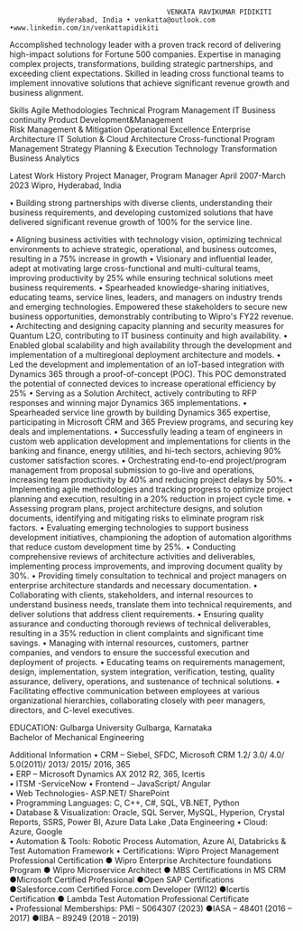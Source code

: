                                            VENKATA RAVIKUMAR PIDIKITI 
                Hyderabad, India • venkatta@outlook.com •www.linkedin.com/in/venkattapidikiti  

Accomplished technology leader with a proven track record of delivering high-impact solutions for Fortune 500 companies. Expertise in 
managing complex projects, transformations, building strategic partnerships, and exceeding client expectations. Skilled in leading cross
functional teams to implement innovative solutions that achieve significant revenue growth and business alignment. 

Skills 
    Agile Methodologies                  Technical Program Management       IT Business continuity      Product Development&Management    
    Risk Management & Mitigation         Operational Excellence             Enterprise Architecture     IT Solution & Cloud Architecture 
    Cross-functional Program Management  Strategy Planning & Execution      Technology Transformation   Business Analytics 

Latest Work History 
Project Manager, Program Manager April 2007-March 2023  Wipro, Hyderabad, India 
    
• Building strong partnerships with diverse clients, understanding their business requirements, and developing customized solutions 
that have delivered significant revenue growth of 100% for the service line. 

• Aligning business activities with technology vision, optimizing technical environments to achieve strategic, operational, and business 
outcomes, resulting in a 75% increase in growth 
• Visionary and influential leader, adept at motivating large cross-functional and multi-cultural teams, improving productivity by 25% 
while ensuring technical solutions meet business requirements. 
• Spearheaded knowledge-sharing initiatives, educating teams, service lines, leaders, and managers on industry trends and emerging 
technologies. Empowered these stakeholders to secure new business opportunities, demonstrably contributing to Wipro's FY22 
revenue. 
• Architecting and designing capacity planning and security measures for Quantum L2O, contributing to IT business continuity and high 
availability. 
• Enabled global scalability and high availability through the development and implementation of a multiregional deployment 
architecture and models. 
• Led the development and implementation of an IoT-based integration with Dynamics 365 through a proof-of-concept (POC). This POC 
demonstrated the potential of connected devices to increase operational efficiency by 25% 
• Serving as a Solution Architect, actively contributing to RFP responses and winning major Dynamics 365 implementations. 
• Spearheaded service line growth by building Dynamics 365 expertise, participating in Microsoft CRM and 365 Preview programs, and 
securing key deals and implementations. 
• Successfully leading a team of engineers in custom web application development and implementations for clients in the banking and 
finance, energy utilities, and hi-tech sectors, achieving 90% customer satisfaction scores. 
• Orchestrating end-to-end project/program management from proposal submission to go-live and operations, increasing team 
productivity by 40% and reducing project delays by 50%. 
• Implementing agile methodologies and tracking progress to optimize project planning and execution, resulting in a 20% reduction in 
project cycle time. 
• Assessing program plans, project architecture designs, and solution documents, identifying and mitigating risks to eliminate program 
risk factors. 
• Evaluating emerging technologies to support business development initiatives, championing the adoption of automation algorithms 
that reduce custom development time by 25%. 
• Conducting comprehensive reviews of architecture activities and deliverables, implementing process improvements, and improving 
document quality by 30%. 
• Providing timely consultation to technical and project managers on enterprise architecture standards and necessary documentation. 
• Collaborating with clients, stakeholders, and internal resources to understand business needs, translate them into technical 
requirements, and deliver solutions that address client requirements. 
• Ensuring quality assurance and conducting thorough reviews of technical deliverables, resulting in a 35% reduction in client 
complaints and significant time savings. 
• Managing with internal resources, customers, partner companies, and vendors to ensure the successful execution and deployment of 
projects. 
• Educating teams on requirements management, design, implementation, system integration, verification, testing, quality assurance, 
delivery, operations, and sustenance of technical solutions. 
• Facilitating effective communication between employees at various organizational hierarchies, collaborating closely with peer 
managers, directors, and C-level executives. 


EDUCATION: Gulbarga University   Gulbarga, Karnataka  
Bachelor of Mechanical Engineering 

Additional Information 
• CRM – Siebel, SFDC, Microsoft CRM 1.2/ 3.0/ 4.0/ 5.0(2011)/ 2013/ 2015/ 2016, 365       
• ERP – Microsoft Dynamics AX 2012 R2, 365, Icertis  
• ITSM -ServiceNow 
• Frontend – JavaScript/ Angular   
• Web Technologies- ASP.NET/ SharePoint  
• Programming Languages: C, C++, C#, SQL, VB.NET, Python     
• Database & Visualization: Oracle, SQL Server, MySQL, Hyperion, Crystal Reports, SSRS, Power BI, Azure Data Lake ,Data Engineering 
• Cloud: Azure, Google         
• Automation & Tools: Robotic Process Automation, Azure AI, Databricks & Test Automation Framework 
• Certifications:  Wipro Project Management Professional Certification ● Wipro Enterprise Architecture foundations 
Program ● Wipro Microservice Architect ● MBS Certifications in MS CRM ●Microsoft Certified Professional ●Open SAP 
Certifications ●Salesforce.com Certified Force.com Developer (WI12) ●Icertis Certification ● Lambda Test Automation 
Professional Certificate  
• Professional Memberships: PMI – 5064307 (2023) ●IASA – 48401 (2016 – 2017) ●IIBA – 89249 (2018 – 2019)
